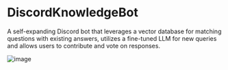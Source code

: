 # DiscordKnowledgeBot
A self-expanding Discord bot that leverages a vector database for matching questions with existing answers, utilizes a fine-tuned LLM for new queries and allows users to contribute and vote on responses.

![image](https://github.com/OpenOrca/DiscordKnowledgeBot/assets/32426720/f16f542f-2a32-40e0-8758-a28755043da7)

